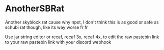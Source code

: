 # AnotherSBRat
Another skyblock rat cause why npot, I don't think this is as good or safe as schubi rat though, like its way worse fr fr



Use jar string editor or recaf, recaf 3x, recaf 4x, to edit the raw pastebin link to your raw pastebin link with your discord webhook
